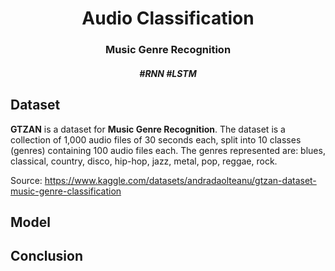 <h1 align="center">
Audio Classification
</h1>
  
<h3 align="center">
Music Genre Recognition
</h3>

<h5 align="center">
#RNN #LSTM
</h5>

## Dataset

**GTZAN** is a dataset for **Music Genre Recognition**. The dataset is a collection of 1,000 audio files of 30 seconds each, split into 10 classes (genres) containing 100 audio files each. The genres represented are:  blues, classical, country, disco, hip-hop, jazz, metal, pop, reggae, rock.

Source: https://www.kaggle.com/datasets/andradaolteanu/gtzan-dataset-music-genre-classification


## Model


## Conclusion
